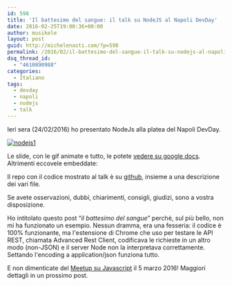 ```yaml
---
id: 598
title: 'Il battesimo del sangue: il talk su NodeJS al Napoli DevDay'
date: 2016-02-25T19:00:36+00:00
author: musikele
layout: post
guid: http://michelenasti.com/?p=598
permalink: /2016/02/il-battesimo-del-sangue-il-talk-su-nodejs-al-napoli-devday/
dsq_thread_id:
  - "4610890988"
categories:
  - Italiano
tags:
  - devday
  - napoli
  - nodejs
  - talk
---
```

Ieri sera (24/02/2016) ho presentato NodeJs alla platea del Napoli DevDay.

<a href="https://i2.wp.com/michelenasti.com/uploads/2016/02/nodejs1.jpg" rel="attachment wp-att-600"><img class="wp-image-600 size-medium aligncenter" src="https://i0.wp.com/michelenasti.com/uploads/2016/02/nodejs1-e1456388830455-300x270.jpg?fit=300%2C270" alt="nodejs1" srcset="https://i1.wp.com/michelenasti.com/uploads/2016/02/nodejs1-e1456388830455.jpg?resize=300%2C270 300w, https://i1.wp.com/michelenasti.com/uploads/2016/02/nodejs1-e1456388830455.jpg?w=476 476w" sizes="(max-width: 300px) 100vw, 300px" data-recalc-dims="1" /></a><a href="https://i2.wp.com/michelenasti.com/uploads/2016/02/nodejs2-e1456388882207.jpg" rel="attachment wp-att-601"><img class="wp-image-601 size-medium aligncenter" src="https://i1.wp.com/michelenasti.com/uploads/2016/02/nodejs2-e1456388882207-300x293.jpg?fit=300%2C293" alt="" srcset="https://i2.wp.com/michelenasti.com/uploads/2016/02/nodejs2-e1456388882207.jpg?resize=300%2C293 300w, https://i2.wp.com/michelenasti.com/uploads/2016/02/nodejs2-e1456388882207.jpg?w=476 476w" sizes="(max-width: 300px) 100vw, 300px" data-recalc-dims="1" /></a>

Le slide, con le gif animate e tutto, le potete [vedere su google docs](https://docs.google.com/presentation/d/1EDsvR99WUDx3IBhygYt51YKM1sA5UA_PJmaRFh9HTa4/edit?usp=sharing). Altrimenti eccovele embeddate:

Il repo con il codice mostrato al talk è su [github](https://github.com/musikele/nodeJsExamples), insieme a una descrizione dei vari file.

Se avete osservazioni, dubbi, chiarimenti, consigli, giudizi, sono a vostra disposizione.

Ho intitolato questo post &#8220;_il battesimo del sangue_&#8221; perchè, sul più bello, non mi ha funzionato un esempio. Nessun dramma, era una fesseria: il codice è 100% funzionante, ma l'estensione di Chrome che uso per testare le API REST, chiamata Advanced Rest Client, codificava le richieste in un altro modo (non-JSON) e il server Node non la interpretava correttamente. Settando l'encoding a <span class="lang:default decode:true crayon-inline ">application/json </span> funziona tutto.

E non dimenticate del [Meetup su Javascript](http://www.meetup.com/it-IT/JS-Salerno/)  il 5 marzo 2016! Maggiori dettagli in un prossimo post.